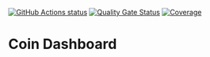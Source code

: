 <a href="https://github.com/actions/toolkit"><img alt="GitHub Actions status" src="https://github.com/CuttingEdgeCommunity/coindashboard-backend/workflows/build/badge.svg"></a>
[![Quality Gate Status](https://sonarcloud.io/api/project_badges/measure?project=CuttingEdgeCommunity_coindashboard-backend&metric=alert_status)](https://sonarcloud.io/summary/new_code?id=CuttingEdgeCommunity_coindashboard-backend)
[![Coverage](https://sonarcloud.io/api/project_badges/measure?project=CuttingEdgeCommunity_coindashboard-backend&metric=alert_status)](https://sonarcloud.io/summary/new_code?id=CuttingEdgeCommunity_coindashboard-backend)

# Coin Dashboard
